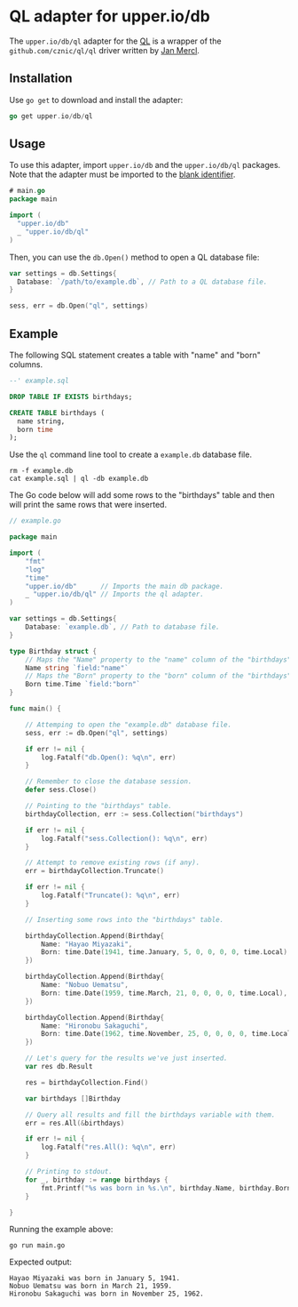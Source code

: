 # QL adapter for upper.io/db

The `upper.io/db/ql` adapter for the [QL][1] is a wrapper of the
`github.com/cznic/ql/ql` driver written by [Jan Mercl][1].

## Installation

Use `go get` to download and install the adapter:

```go
go get upper.io/db/ql
```

## Usage

To use this adapter, import `upper.io/db` and the `upper.io/db/ql` packages.
Note that the adapter must be imported to the [blank identifier][2].

```go
# main.go
package main

import (
  "upper.io/db"
  _ "upper.io/db/ql"
)
```

Then, you can use the `db.Open()` method to open a QL database file:

```go
var settings = db.Settings{
  Database: `/path/to/example.db`, // Path to a QL database file.
}

sess, err = db.Open("ql", settings)
```

## Example

The following SQL statement creates a table with "name" and "born"
columns.

```sql
--' example.sql

DROP TABLE IF EXISTS birthdays;

CREATE TABLE birthdays (
  name string,
  born time
);
```

Use the `ql` command line tool to create a `example.db` database
file.

```
rm -f example.db
cat example.sql | ql -db example.db
```

The Go code below will add some rows to the "birthdays" table and then will
print the same rows that were inserted.

```go
// example.go

package main

import (
	"fmt"
	"log"
	"time"
	"upper.io/db"      // Imports the main db package.
	_ "upper.io/db/ql" // Imports the ql adapter.
)

var settings = db.Settings{
	Database: `example.db`, // Path to database file.
}

type Birthday struct {
	// Maps the "Name" property to the "name" column of the "birthdays" table.
	Name string `field:"name"`
	// Maps the "Born" property to the "born" column of the "birthdays" table.
	Born time.Time `field:"born"`
}

func main() {

	// Attemping to open the "example.db" database file.
	sess, err := db.Open("ql", settings)

	if err != nil {
		log.Fatalf("db.Open(): %q\n", err)
	}

	// Remember to close the database session.
	defer sess.Close()

	// Pointing to the "birthdays" table.
	birthdayCollection, err := sess.Collection("birthdays")

	if err != nil {
		log.Fatalf("sess.Collection(): %q\n", err)
	}

	// Attempt to remove existing rows (if any).
	err = birthdayCollection.Truncate()

	if err != nil {
		log.Fatalf("Truncate(): %q\n", err)
	}

	// Inserting some rows into the "birthdays" table.

	birthdayCollection.Append(Birthday{
		Name: "Hayao Miyazaki",
		Born: time.Date(1941, time.January, 5, 0, 0, 0, 0, time.Local),
	})

	birthdayCollection.Append(Birthday{
		Name: "Nobuo Uematsu",
		Born: time.Date(1959, time.March, 21, 0, 0, 0, 0, time.Local),
	})

	birthdayCollection.Append(Birthday{
		Name: "Hironobu Sakaguchi",
		Born: time.Date(1962, time.November, 25, 0, 0, 0, 0, time.Local),
	})

	// Let's query for the results we've just inserted.
	var res db.Result

	res = birthdayCollection.Find()

	var birthdays []Birthday

	// Query all results and fill the birthdays variable with them.
	err = res.All(&birthdays)

	if err != nil {
		log.Fatalf("res.All(): %q\n", err)
	}

	// Printing to stdout.
	for _, birthday := range birthdays {
		fmt.Printf("%s was born in %s.\n", birthday.Name, birthday.Born.Format("January 2, 2006"))
	}

}

```

Running the example above:

```
go run main.go
```

Expected output:

```
Hayao Miyazaki was born in January 5, 1941.
Nobuo Uematsu was born in March 21, 1959.
Hironobu Sakaguchi was born in November 25, 1962.
```

[1]: https://github.com/cznic/ql
[2]: http://golang.org/doc/effective_go.html#blank
